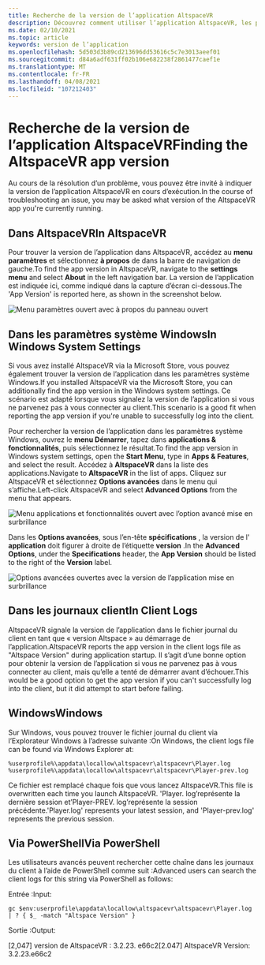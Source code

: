 ```yaml
---
title: Recherche de la version de l’application AltspaceVR
description: Découvrez comment utiliser l’application AltspaceVR, les paramètres et les journaux des clients pour rechercher la version de AltspaceVR en cours d’exécution.
ms.date: 02/10/2021
ms.topic: article
keywords: version de l’application
ms.openlocfilehash: 5d503d3b89cd213696dd53616c5c7e3013aeef01
ms.sourcegitcommit: d84a6adf631ff02b106e682238f2861477caef1e
ms.translationtype: MT
ms.contentlocale: fr-FR
ms.lasthandoff: 04/08/2021
ms.locfileid: "107212403"
---
```

# <a name="finding-the-altspacevr-app-version"></a><span data-ttu-id="9e581-104">Recherche de la version de l’application AltspaceVR</span><span class="sxs-lookup"><span data-stu-id="9e581-104">Finding the AltspaceVR app version</span></span>

<span data-ttu-id="9e581-105">Au cours de la résolution d’un problème, vous pouvez être invité à indiquer la version de l’application AltspaceVR en cours d’exécution.</span><span class="sxs-lookup"><span data-stu-id="9e581-105">In the course of troubleshooting an issue, you may be asked what version of the AltspaceVR app you're currently running.</span></span>

## <a name="in-altspacevr"></a><span data-ttu-id="9e581-106">Dans AltspaceVR</span><span class="sxs-lookup"><span data-stu-id="9e581-106">In AltspaceVR</span></span>

<span data-ttu-id="9e581-107">Pour trouver la version de l’application dans AltspaceVR, accédez au **menu paramètres** et sélectionnez **à propos** de dans la barre de navigation de gauche.</span><span class="sxs-lookup"><span data-stu-id="9e581-107">To find the app version in AltspaceVR, navigate to the **settings menu** and select **About** in the left navigation bar.</span></span> <span data-ttu-id="9e581-108">La version de l’application est indiquée ici, comme indiqué dans la capture d’écran ci-dessous.</span><span class="sxs-lookup"><span data-stu-id="9e581-108">The 'App Version' is reported here, as shown in the screenshot below.</span></span>

![Menu paramètres ouvert avec à propos du panneau ouvert](images/app-version-img-01.png)

## <a name="in-windows-system-settings"></a><span data-ttu-id="9e581-110">Dans les paramètres système Windows</span><span class="sxs-lookup"><span data-stu-id="9e581-110">In Windows System Settings</span></span>

<span data-ttu-id="9e581-111">Si vous avez installé AltspaceVR via la Microsoft Store, vous pouvez également trouver la version de l’application dans les paramètres système Windows.</span><span class="sxs-lookup"><span data-stu-id="9e581-111">If you installed AltspaceVR via the Microsoft Store, you can additionally find the app version in the Windows system settings.</span></span>  <span data-ttu-id="9e581-112">Ce scénario est adapté lorsque vous signalez la version de l’application si vous ne parvenez pas à vous connecter au client.</span><span class="sxs-lookup"><span data-stu-id="9e581-112">This scenario is a good fit when reporting the app version if you're unable to successfully log into the client.</span></span>

<span data-ttu-id="9e581-113">Pour rechercher la version de l’application dans les paramètres système Windows, ouvrez le **menu Démarrer**, tapez dans **applications & fonctionnalités**, puis sélectionnez le résultat.</span><span class="sxs-lookup"><span data-stu-id="9e581-113">To find the app version in Windows system settings, open the **Start Menu**, type in **Apps & Features**, and select the result.</span></span> <span data-ttu-id="9e581-114">Accédez à **AltspaceVR** dans la liste des applications.</span><span class="sxs-lookup"><span data-stu-id="9e581-114">Navigate to **AltspaceVR** in the list of apps.</span></span> <span data-ttu-id="9e581-115">Cliquez sur AltspaceVR et sélectionnez **Options avancées** dans le menu qui s’affiche.</span><span class="sxs-lookup"><span data-stu-id="9e581-115">Left-click AltspaceVR and select **Advanced Options** from the menu that appears.</span></span>

![Menu applications et fonctionnalités ouvert avec l’option avancé mise en surbrillance](images/app-version-img-02.png)

<span data-ttu-id="9e581-117">Dans les **Options avancées**, sous l’en-tête **spécifications** , la version de l' **application** doit figurer à droite de l’étiquette **version** .</span><span class="sxs-lookup"><span data-stu-id="9e581-117">In the **Advanced Options**, under the **Specifications** header, the **App Version** should be listed to the right of the **Version** label.</span></span>

![Options avancées ouvertes avec la version de l’application mise en surbrillance](images/app-version-img-03.png)

## <a name="in-client-logs"></a><span data-ttu-id="9e581-119">Dans les journaux client</span><span class="sxs-lookup"><span data-stu-id="9e581-119">In Client Logs</span></span>

<span data-ttu-id="9e581-120">AltspaceVR signale la version de l’application dans le fichier journal du client en tant que « version Altspace » au démarrage de l’application.</span><span class="sxs-lookup"><span data-stu-id="9e581-120">AltspaceVR reports the app version in the client logs file as "Altspace Version" during application startup.</span></span> <span data-ttu-id="9e581-121">Il s’agit d’une bonne option pour obtenir la version de l’application si vous ne parvenez pas à vous connecter au client, mais qu’elle a tenté de démarrer avant d’échouer.</span><span class="sxs-lookup"><span data-stu-id="9e581-121">This would be a good option to get the app version if you can't successfully log into the client, but it did attempt to start before failing.</span></span>

## <a name="windows"></a><span data-ttu-id="9e581-122">Windows</span><span class="sxs-lookup"><span data-stu-id="9e581-122">Windows</span></span>

<span data-ttu-id="9e581-123">Sur Windows, vous pouvez trouver le fichier journal du client via l’Explorateur Windows à l’adresse suivante :</span><span class="sxs-lookup"><span data-stu-id="9e581-123">On Windows, the client logs file can be found via Windows Explorer at:</span></span>

```
%userprofile%\appdata\locallow\altspacevr\altspacevr\Player.log
%userprofile%\appdata\locallow\altspacevr\altspacevr\Player-prev.log
```

<span data-ttu-id="9e581-124">Ce fichier est remplacé chaque fois que vous lancez AltspaceVR.</span><span class="sxs-lookup"><span data-stu-id="9e581-124">This file is overwritten each time you launch AltspaceVR.</span></span> <span data-ttu-id="9e581-125">'Player. log’représente la dernière session et’Player-PREV. log’représente la session précédente.</span><span class="sxs-lookup"><span data-stu-id="9e581-125">'Player.log' represents your latest session, and 'Player-prev.log' represents the previous session.</span></span>

## <a name="via-powershell"></a><span data-ttu-id="9e581-126">Via PowerShell</span><span class="sxs-lookup"><span data-stu-id="9e581-126">Via PowerShell</span></span>

<span data-ttu-id="9e581-127">Les utilisateurs avancés peuvent rechercher cette chaîne dans les journaux du client à l’aide de PowerShell comme suit :</span><span class="sxs-lookup"><span data-stu-id="9e581-127">Advanced users can search the client logs for this string via PowerShell as follows:</span></span>

<span data-ttu-id="9e581-128">Entrée :</span><span class="sxs-lookup"><span data-stu-id="9e581-128">Input:</span></span>

```
gc $env:userprofile\appdata\locallow\altspacevr\altspacevr\Player.log | ? { $_ -match "Altspace Version" }
```

<span data-ttu-id="9e581-129">Sortie :</span><span class="sxs-lookup"><span data-stu-id="9e581-129">Output:</span></span>

<span data-ttu-id="9e581-130">[2,047] version de AltspaceVR : 3.2.23. e66c2</span><span class="sxs-lookup"><span data-stu-id="9e581-130">[2.047] AltspaceVR Version: 3.2.23.e66c2</span></span>